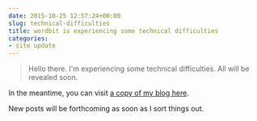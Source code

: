 ```yaml
---
date: 2015-10-25 12:57:24+00:00
slug: technical-difficulties
title: wordbit is experiencing some technical difficulties
categories:
- site update
---
```



> Hello there. I'm experiencing some technical difficulties. All will be revealed soon.

In the meantime, you can visit [a copy of my blog here](http://wordbitlog.wordpress.com).

New posts will be forthcoming as soon as I sort things out.